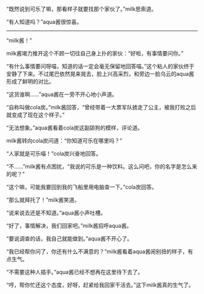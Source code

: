 “既然说到可乐了嘛，那看样子就要找那个家伙了。”milk思索道。

“有人知道吗？”aqua酱很惊喜。

---

“milk酱！”

milk酱竭力推开这个不顾一切往自己身上扑的家伙：“好啦，有事情要问你。”

“有什么事情要问呀喵，知道的话一定会毫无保留地回答喵。”这个粘人的家伙终于安静了下来。不过尾巴依然晃来晃去，脸上兴高采烈，和旁边一脸乌云的aqua酱形成了鲜明的对比。

“这货谁啊……”aqua酱在一旁不开心地小声道。

“自称叫做cola炭。”milk酱回答，“曾经带着一大票军队掳走了公主，被我打败之后就变成了现在这个样子。”

“无法想象。”aqua酱看着cola炭这副舔狗的模样，评论道。

milk酱转向cola炭问道：“你知道可乐在哪里吗？”

“人家就是可乐喵！”cola炭兴奋地回答。

“不……”milk酱有点困扰，“我说的可乐是一种饮料。这么问吧，你的名字是怎么来的呢？”

“这个嘛，可能我要回到我的飞船里用电脑查一下。”cola炭回答。

“那么就拜托了！”milk酱笑道。

“说来说去还是不知道。”aqua酱小声吐槽。

“好了，事情解决，我们回家吧。”milk酱招呼aqua酱。

“要说调查的话，我自己就能做到。”aqua酱不开心了。

“我已经帮你问了，你还有什么不满意的？”milk酱看着aqua酱闹别扭的样子，有点生气。

“不需要这种人插手。”aqua酱已经不想再在这里待下去了。

“哼，帮你忙还这个态度，好呀，赶紧给我回家干活去。”这下milk酱真的生气了。
